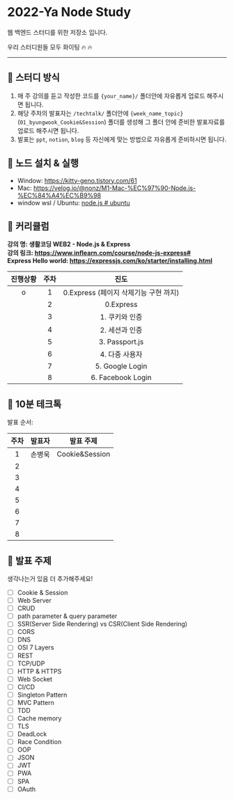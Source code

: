 # 2022-Ya Node Study

웹 백엔드 스터디를 위한 저장소 입니다.

우리 스터디원들 모두 화이팅 :fire: :fire:

---

## :shark: 스터디 방식

1. 매 주 강의를 듣고 작성한 코드를 `{your_name}/` 폴더안에 자유롭게 업로드 해주시면 됩니다.
2. 해당 주차의 발표자는 `/techtalk/` 폴더안에 `{week_name_topic}`(`01_byungwook_Cookie&Session`) 폴더를 생성해 그 폴더 안에 준비한 발표자료를 업로드 해주시면 됩니다. 
3. 발표는 `ppt`, `notion`, `blog` 등 자신에게 맞는 방법으로 자유롭게 준비하시면 됩니다.

## :ghost: 노드 설치 & 실행

- Window: https://kitty-geno.tistory.com/61
- Mac: https://velog.io/@nonz/M1-Mac-%EC%97%90-Node.js-%EC%84%A4%EC%B9%98
- window wsl / Ubuntu: [node.js # ubuntu](https://velog.io/@proshy/%EB%A6%AC%EB%88%85%EC%8A%A4WSL2-%EC%9A%B0%EB%B6%84%ED%88%AC%EC%97%90-node-JS-%EC%84%A4%EC%B9%98%ED%95%98%EA%B8%B0)

## :shrimp: 커리큘럼

**강의 명: 생활코딩 WEB2 - Node.js & Express**  
**강의 링크: https://www.inflearn.com/course/node-js-express#**  
**Express Hello world: https://expressjs.com/ko/starter/installing.html**

| 진행상황 | 주차 |                 진도                  |
| :------: | :--: | :-----------------------------------: |
|    o     |  1   | 0.Express (페이지 삭제기능 구현 까지) |
|          |  2   |               0.Express               |
|          |  3   |            1. 쿠키와 인증             |
|          |  4   |            2. 세션과 인증             |
|          |  5   |            3. Passport.js             |
|          |  6   |            4. 다중 사용자             |
|          |  7   |            5. Google Login            |
|          |  8   |           6. Facebook Login           |

## :honey_pot: 10분 테크톡

발표 순서: 

| 주차 | 발표자 |   발표 주제    |
| :--: | :----: | :------------: |
|  1   | 손병욱 | Cookie&Session |
|  2   |        |                |
|  3   |        |                |
|  4   |        |                |
|  5   |        |                |
|  6   |        |                |
|  7   |        |                |
|  8   |        |                |

## :city_sunset: 발표 주제

생각나는거 있음 더 추가해주세요!

- [ ] Cookie & Session
- [ ] Web Server
- [ ] CRUD
- [ ] path parameter & query parameter
- [ ] SSR(Server Side Rendering) vs CSR(Client Side Rendering)
- [ ] CORS
- [ ] DNS
- [ ] OSI 7 Layers
- [ ] REST
- [ ] TCP/UDP
- [ ] HTTP & HTTPS
- [ ] Web Socket
- [ ] CI/CD
- [ ] Singleton Pattern
- [ ] MVC Pattern
- [ ] TDD
- [ ] Cache memory
- [ ] TLS
- [ ] DeadLock
- [ ] Race Condition
- [ ] OOP
- [ ] JSON
- [ ] JWT
- [ ] PWA
- [ ] SPA
- [ ] OAuth
